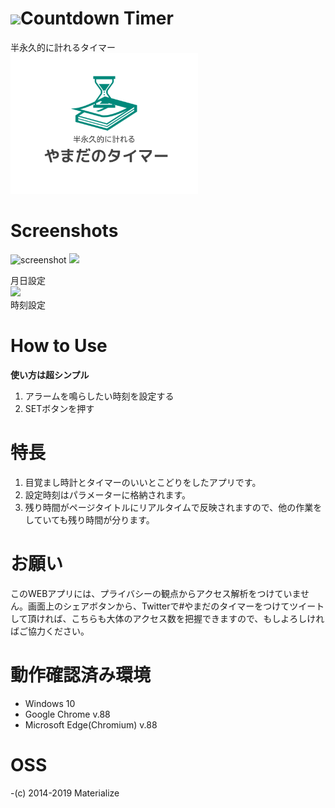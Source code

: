 # <img src="/fabicon/fabicon.ico" width="30px">Countdown Timer
半永久的に計れるタイマー  
<img src="/snsicon/sns.png" width="300px">
# Screenshots
![screenshot](https://user-images.githubusercontent.com/75155258/108706967-c0f54680-7552-11eb-95c8-930a069b5dc1.png)
<img src="https://user-images.githubusercontent.com/75155258/109407250-9546e600-79c2-11eb-8d21-54b11916e1bc.png" width ="200px"><figcaption>月日設定</figcaption>
<img src="https://user-images.githubusercontent.com/75155258/109407251-9aa43080-79c2-11eb-94db-5a62b3340ca0.png" width ="200px"><figcaption>時刻設定</figcaption>
# How to Use
**使い方は超シンプル**
1. アラームを鳴らしたい時刻を設定する
1. SETボタンを押す  
# 特長
1. 目覚まし時計とタイマーのいいとこどりをしたアプリです。
1. 設定時刻はパラメーターに格納されます。
1. 残り時間がページタイトルにリアルタイムで反映されますので、他の作業をしていても残り時間が分ります。
# お願い
このWEBアプリには、プライバシーの観点からアクセス解析をつけていません。画面上のシェアボタンから、Twitterで#やまだのタイマーをつけてツイートして頂ければ、こちらも大体のアクセス数を把握できますので、もしよろしければご協力ください。
# 動作確認済み環境
- Windows 10
- Google Chrome v.88
- Microsoft Edge(Chromium) v.88
# OSS
-(c) 2014-2019 Materialize
